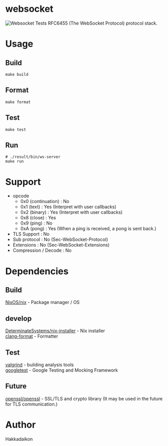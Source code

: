 # websocket  
![Websocket Tests](https://github.com/Hakkadaikon/websocket/actions/workflows/test.yml/badge.svg)
RFC6455 (The WebSocket Protocol) protocol stack.  

# Usage  
## Build  

```shell  
make build
```

## Format  

```shell  
make format
```

## Test  

```shell  
make test
```

## Run  

```shell  
# ./result/bin/ws-server
make run
```

# Support  
- opcode  
  - 0x0 (continuation)   : No  
  - 0x1 (text)           : Yes (Interpret with user callbacks)  
  - 0x2 (binary)         : Yes (Interpret with user callbacks)  
  - 0x8 (close)          : Yes  
  - 0x9 (ping)           : No  
  - 0xA (pong)           : Yes (When a ping is received, a pong is sent back.)  
- TLS Support            : No  
- Sub protocol           : No (Sec-WebSocket-Protocol)  
- Extensions             : No (Sec-WebSocket-Extensions)  
- Compression / Decode   : No  

# Dependencies  
## Build  
[NixOS/nix](https://github.com/NixOS/nix) - Package manager / OS  

## develop  
[DeterminateSystems/nix-installer](https://github.com/DeterminateSystems/nix-installer) - Nix installer  
[clang-format](https://github.com/llvm/llvm-project/tree/main/clang/tools/clang-format) - Formatter  

## Test
[valgrind](https://sourceware.org/git/valgrind.git) - building analysis tools  
[googletest](https://github.com/google/googletest) - Google Testing and Mocking Framework  

## Future  
[openssl/openssl](https://github.com/openssl/openssl) - SSL/TLS and crypto library  (It may be used in the future for TLS communication.)  

# Author
Hakkadaikon
